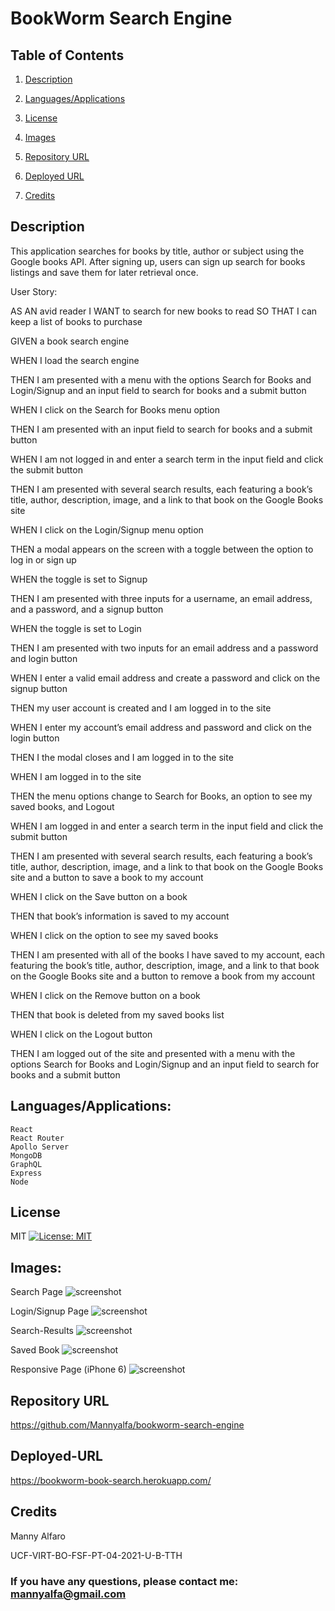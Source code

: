 # BookWorm Search Engine

## Table of Contents
1. [Description](#description)

2. [Languages/Applications](#languages-applications)

3. [License](#license)

4. [Images](#images)

5. [Repository URL](#repository-url)

6. [Deployed URL](#deployed-url)

7. [Credits](#credits)

## Description
This application searches for books by title, author or subject using the Google books API.
After signing up, users can sign up search for books listings and save them for later retrieval once.

User Story:

AS AN avid reader
I WANT to search for new books to read
SO THAT I can keep a list of books to purchase

GIVEN a book search engine

WHEN I load the search engine

THEN I am presented with a menu with the options Search for Books and Login/Signup and an input 
field to search for books and a submit button

WHEN I click on the Search for Books menu option

THEN I am presented with an input field to search for books and a submit button

WHEN I am not logged in and enter a search term in the input field and click the submit button

THEN I am presented with several search results, each featuring a book’s title, author, 
description, image, and a link to that book on the Google Books site

WHEN I click on the Login/Signup menu option

THEN a modal appears on the screen with a toggle between the option to log in or sign up

WHEN the toggle is set to Signup

THEN I am presented with three inputs for a username, an email address, and a password, and a 
signup button

WHEN the toggle is set to Login

THEN I am presented with two inputs for an email address and a password and login button

WHEN I enter a valid email address and create a password and click on the signup button

THEN my user account is created and I am logged in to the site

WHEN I enter my account’s email address and password and click on the login button

THEN I the modal closes and I am logged in to the site

WHEN I am logged in to the site

THEN the menu options change to Search for Books, an option to see my saved books, and Logout

WHEN I am logged in and enter a search term in the input field and click the submit button

THEN I am presented with several search results, each featuring a book’s title, author, description, image, and a link to that book on the Google Books site and a button to save a book to my account

WHEN I click on the Save button on a book

THEN that book’s information is saved to my account

WHEN I click on the option to see my saved books

THEN I am presented with all of the books I have saved to my account, each featuring the book’s title, author, description, image, and a link to that book on the Google Books site and a button to remove a book from my account

WHEN I click on the Remove button on a book

THEN that book is deleted from my saved books list

WHEN I click on the Logout button

THEN I am logged out of the site and presented with a menu with the options Search for Books and Login/Signup and an input field to search for books and a submit button  


## Languages/Applications:

    React
    React Router
    Apollo Server 
    MongoDB
    GraphQL
    Express
    Node


## License
MIT [![License: MIT](https://img.shields.io/badge/License-MIT-yellow.svg)](https://opensource.org/licenses/MIT)

  
## Images:
Search Page
![screenshot](https://github.com/Mannyalfa/bookworm-search-engine/blob/main/client/src/images/search-page.jpg)

Login/Signup Page
![screenshot](https://github.com/Mannyalfa/bookworm-search-engine/blob/main/client/src/images/login.jpg)

Search-Results
![screenshot](https://github.com/Mannyalfa/bookworm-search-engine/blob/main/client/src/images/search-results.jpg)

Saved Book
![screenshot](https://github.com/Mannyalfa/bookworm-search-engine/blob/main/client/src/images/saved-books.jpg)

Responsive Page (iPhone 6)
![screenshot](https://github.com/Mannyalfa/bookworm-search-engine/blob/main/client/src/images/responsive-page.jpg)

## Repository URL
https://github.com/Mannyalfa/bookworm-search-engine

## Deployed-URL
https://bookworm-book-search.herokuapp.com/
  
## Credits
Manny Alfaro

UCF-VIRT-BO-FSF-PT-04-2021-U-B-TTH



### If you have any questions, please contact me: mannyalfa@gmail.com
